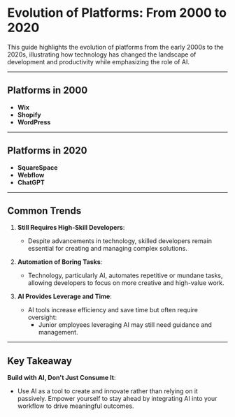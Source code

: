 # Evolution of Platforms: From 2000 to 2020

This guide highlights the evolution of platforms from the early 2000s to the 2020s, illustrating how technology has changed the landscape of development and productivity while emphasizing the role of AI.

---

## Platforms in 2000
- **Wix**
- **Shopify**
- **WordPress**

---

## Platforms in 2020
- **SquareSpace**
- **Webflow**
- **ChatGPT**

---

## Common Trends
1. **Still Requires High-Skill Developers**:
   - Despite advancements in technology, skilled developers remain essential for creating and managing complex solutions.

2. **Automation of Boring Tasks**:
   - Technology, particularly AI, automates repetitive or mundane tasks, allowing developers to focus on more creative and high-value work.

3. **AI Provides Leverage and Time**:
   - AI tools increase efficiency and save time but often require oversight:
     - Junior employees leveraging AI may still need guidance and management.

---

## Key Takeaway
**Build with AI, Don't Just Consume It**:
- Use AI as a tool to create and innovate rather than relying on it passively. Empower yourself to stay ahead by integrating AI into your workflow to drive meaningful outcomes.


